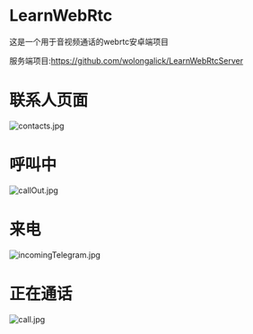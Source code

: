 # LearnWebRtc
这是一个用于音视频通话的webrtc安卓端项目

服务端项目:https://github.com/wolongalick/LearnWebRtcServer

# 联系人页面
![contacts.jpg](https://p9-juejin.byteimg.com/tos-cn-i-k3u1fbpfcp/cd3b30fd638749b98e53e8d427da803e~tplv-k3u1fbpfcp-watermark.image?)

# 呼叫中
![callOut.jpg](https://p1-juejin.byteimg.com/tos-cn-i-k3u1fbpfcp/389c2f01394d4a41bddab1332563ecb5~tplv-k3u1fbpfcp-watermark.image?)

# 来电
![incomingTelegram.jpg](https://p9-juejin.byteimg.com/tos-cn-i-k3u1fbpfcp/3944f92d6b6d4321b0bd72598ad097a6~tplv-k3u1fbpfcp-watermark.image?)

# 正在通话

![call.jpg](https://p1-juejin.byteimg.com/tos-cn-i-k3u1fbpfcp/90b6631a44d245de83c95e381bc43047~tplv-k3u1fbpfcp-watermark.image?)






